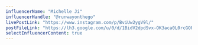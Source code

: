 ```yaml
---
influencerName: "Michelle Ji"
influencerHandle: "@runwayonthego"
livePostLink: "https://www.instagram.com/p/BviUw2ygV9l/"
postFileLink: "https://lh3.google.com/u/0/d/1BidV2dpdSvx-OK3aca0L0rcGOPK5l_RR"
selectInfluencerContent: true
---
```

